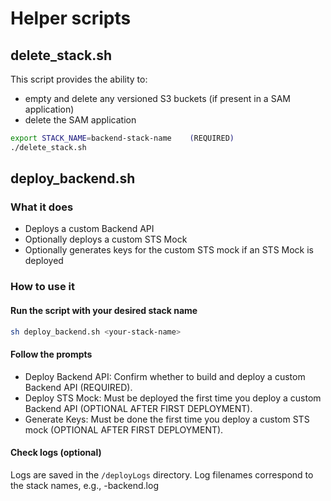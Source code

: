 # Helper scripts

## delete_stack.sh

This script provides the ability to:
- empty and delete any versioned S3 buckets (if present in a SAM application)
- delete the SAM application

```bash
export STACK_NAME=backend-stack-name    (REQUIRED)
./delete_stack.sh
```

## deploy_backend.sh

### What it does

- Deploys a custom Backend API
- Optionally deploys a custom STS Mock
- Optionally generates keys for the custom STS mock if an STS Mock is deployed

### How to use it

#### Run the script with your desired stack name

```bash
sh deploy_backend.sh <your-stack-name>
```

#### Follow the prompts

- Deploy Backend API: Confirm whether to build and deploy a custom Backend API (REQUIRED).
- Deploy STS Mock: Must be deployed the first time you deploy a custom Backend API (OPTIONAL AFTER FIRST DEPLOYMENT).
- Generate Keys: Must be done the first time you deploy a custom STS mock (OPTIONAL AFTER FIRST DEPLOYMENT).

#### Check logs (optional)

Logs are saved in the `/deployLogs` directory.
Log filenames correspond to the stack names, e.g., <stack-name>-backend.log
